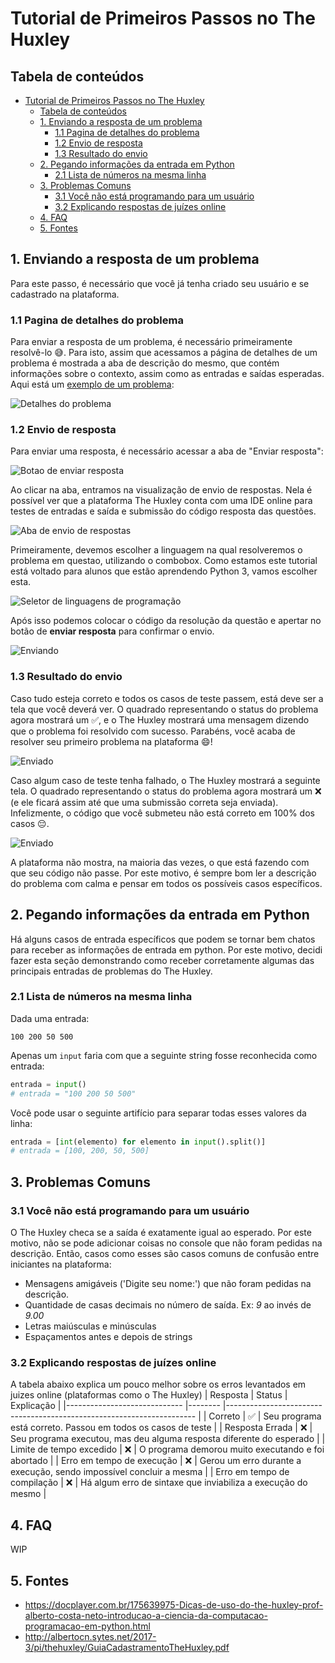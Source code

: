 # Tutorial de Primeiros Passos no The Huxley


## Tabela de conteúdos
- [Tutorial de Primeiros Passos no The Huxley](#tutorial-de-primeiros-passos-no-the-huxley)
  - [Tabela de conteúdos](#tabela-de-conteúdos)
  - [1. Enviando a resposta de um problema](#1-enviando-a-resposta-de-um-problema)
    - [1.1 Pagina de detalhes do problema](#11-pagina-de-detalhes-do-problema)
    - [1.2 Envio de resposta](#12-envio-de-resposta)
    - [1.3 Resultado do envio](#13-resultado-do-envio)
  - [2. Pegando informações da entrada em Python](#2-pegando-informações-da-entrada-em-python)
    - [2.1 Lista de números na mesma linha](#21-lista-de-números-na-mesma-linha)
  - [3. Problemas Comuns](#3-problemas-comuns)
    - [3.1 Você não está programando para um usuário](#31-você-não-está-programando-para-um-usuário)
    - [3.2 Explicando respostas de juízes online](#32-explicando-respostas-de-juízes-online)
  - [4. FAQ](#4-faq)
  - [5. Fontes](#5-fontes)


## 1. Enviando a resposta de um problema

Para este passo, é necessário que você já tenha criado seu usuário e se cadastrado na plataforma.

### 1.1 Pagina de detalhes do problema

Para enviar a resposta de um problema, é necessário primeiramente resolvê-lo 😅. Para isto, assim que acessamos a página de detalhes de um problema é mostrada a aba de descrição do mesmo, que contém informações sobre o contexto, assim como as entradas e saídas esperadas. Aqui está um [exemplo de um problema](https://thehuxley.com/problem/1087?locale=pt_BR): 

![Detalhes do problema](./images/problem-details.png)

### 1.2 Envio de resposta

Para enviar uma resposta, é necessário acessar a aba de "Enviar resposta":

![Botao de enviar resposta](./images/enviar-resposta-botao.png)

Ao clicar na aba, entramos na visualização de envio de respostas. Nela é possível ver que a plataforma The Huxley conta com uma IDE online para testes de entradas e saída e submissão do código resposta das questões.

![Aba de envio de respostas](./images/aba-envio-resposta.png)

Primeiramente, devemos escolher a linguagem na qual resolveremos o problema em questao, utilizando o combobox. Como estamos este tutorial está voltado para alunos que estão aprendendo Python 3, vamos escolher esta.

![Seletor de linguagens de programação](./images/select-linguagem.png)

Após isso podemos colocar o código da resolução da questão e apertar no botão de **enviar resposta** para confirmar o envio.

![Enviando](./images/enviando.png)

### 1.3 Resultado do envio

Caso tudo esteja correto e todos os casos de teste passem, está deve ser a tela que você deverá ver. O quadrado representando o status do problema agora mostrará um ✅, e o The Huxley mostrará uma mensagem dizendo que o problema foi resolvido com sucesso. Parabéns, você acaba de resolver seu primeiro problema na plataforma 😄!

![Enviado](./images/enviado-com-sucesso.png)

Caso algum caso de teste tenha falhado, o The Huxley mostrará a seguinte tela. O quadrado representando o status do problema agora mostrará um ❌ (e ele ficará assim até que uma submissão correta seja enviada). Infelizmente, o código que você submeteu não está correto em 100% dos casos 😔.

![Enviado](./images/enviado-errado.png)

A plataforma não mostra, na maioria das vezes, o que está fazendo com que seu código não passe. Por este motivo, é sempre bom ler a descrição do problema com calma e pensar em todos os possíveis casos específicos.

## 2. Pegando informações da entrada em Python

Há alguns casos de entrada específicos que podem se tornar bem chatos para receber as informações de entrada em python. Por este motivo, decidi fazer esta seção demonstrando como receber corretamente algumas das principais entradas de problemas do The Huxley.

### 2.1 Lista de números na mesma linha

Dada uma entrada:

```
100 200 50 500
```

Apenas um `input` faria com que a seguinte string fosse reconhecida como entrada:

```python
entrada = input()
# entrada = "100 200 50 500"
```

Você pode usar o seguinte artifício para separar todas esses valores da linha:

```python
entrada = [int(elemento) for elemento in input().split()]
# entrada = [100, 200, 50, 500]
```


## 3. Problemas Comuns

### 3.1 Você não está programando para um usuário

O The Huxley checa se a saída é exatamente igual ao esperado. Por este motivo, não se pode adicionar coisas no console que não foram pedidas na descrição. Então, casos como esses são casos comuns de confusão entre iniciantes na plataforma:
- Mensagens amigáveis ('Digite seu nome:') que não foram pedidas na descrição.
- Quantidade de casas decimais no número de saída. Ex: _9_ ao invés de _9.00_
- Letras maiúsculas e minúsculas
- Espaçamentos antes e depois de strings

### 3.2 Explicando respostas de juízes online

A tabela abaixo explica um pouco melhor sobre os erros levantados em juizes online (plataformas como o The Huxley)
| Resposta                    	| Status 	| Explicação                                                           	|
|-----------------------------	|--------	|----------------------------------------------------------------------	|
| Correto                     	| ✅      	| Seu programa está correto. Passou em todos os casos de teste         	|
| Resposta Errada             	| ❌      	| Seu programa executou, mas deu alguma resposta diferente do esperado 	|
| Limite de tempo excedido    	| ❌      	| O programa demorou muito executando e foi abortado                   	|
| Erro em tempo de execução   	| ❌      	| Gerou um erro durante a execução, sendo impossível concluir a mesma  	|
| Erro em tempo de compilação 	| ❌      	| Há algum erro de sintaxe que inviabiliza a execução do mesmo         	|
## 4. FAQ

WIP

## 5. Fontes

* https://docplayer.com.br/175639975-Dicas-de-uso-do-the-huxley-prof-alberto-costa-neto-introducao-a-ciencia-da-computacao-programacao-em-python.html
* http://albertocn.sytes.net/2017-3/pi/thehuxley/GuiaCadastramentoTheHuxley.pdf

